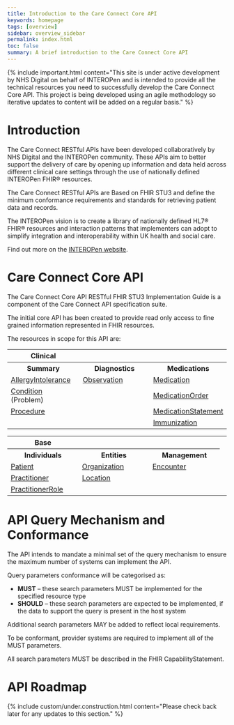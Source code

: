 ```yaml
---
title: Introduction to the Care Connect Core API
keywords: homepage
tags: [overview]
sidebar: overview_sidebar
permalink: index.html
toc: false
summary: A brief introduction to the Care Connect Core API
---
```


{% include important.html content="This site is under active development by NHS Digital on behalf of INTEROPen and is intended to provide all the technical resources you need to successfully develop the Care Connect Core API. This project is being developed using an agile methodology so iterative updates to content will be added on a regular basis." %}

# Introduction #

<!--
This is the Care Connect Get Unstructured Document RESTful FHIR STU3 ‘Read Only’ experimental API implementation guide. It is a component specification of the Care Connect API (CCAPI) suite. 
-->

The Care Connect RESTful APIs have been developed collaboratively by NHS Digital and the INTEROPen community. These APIs aim to  better support the delivery of care by opening up information and data held across different clinical care settings through the use of nationally defined INTEROPen FHIR® resources.

The Care Connect RESTful APIs are Based on FHIR STU3 and define the minimum conformance requirements and standards for retrieving patient data and records.

The INTEROPen vision is to create a library of nationally defined HL7® FHIR® resources and interaction patterns that implementers can adopt to simplify integration and interoperability within UK health and social care.

Find out more on the [INTEROPen website](http://interopen.org/).


# Care Connect Core API #

The Care Connect Core API RESTful FHIR STU3 Implementation Guide is a component of the Care Connect API specification suite. 

The initial core API has been created to provide read only access to fine grained information represented in FHIR resources.

The resources in scope for this API are:


<table style="min-width:100%;width:100%">
<tr id="clinical">
<th style="width:33%;">Clinical</th>
<th style="width:33%;">&nbsp;</th>
<th style="width:33%;">&nbsp;</th>
</tr>
<tr id="clinicald">
<th>Summary</th>
<th>Diagnostics</th>
<th>Medications</th>
</tr>
<tr>
<td><a href="api_clinical_allergyintolerance.html">AllergyIntolerance</a></td>
<td><a href="api_diagnostics_observation.html">Observation</a></td>
<td><a href="api_medication_medication.html">Medication</a></td>
</tr>
<tr>
<td><a href="api_clinical_condition.html">Condition</a> (Problem)</td>
<td>&nbsp;</td>
<td><a href="api_medication_medicationorder.html">MedicationOrder</a></td>
</tr>
<tr>
<td><a href="api_clinical_procedure.html">Procedure</a></td>
<td>&nbsp;</td>
<td><a href="api_medication_medicationstatement.html">MedicationStatement</a></td>
</tr>
<tr>
<td>&nbsp;</td>
<td>&nbsp;</td>
<td><a href="api_medication_immunization.html">Immunization</a></td>
</tr>
</table>

<table style="min-width:100%;width:100%">
<tr id="base">
<th style="width:33%;">Base</th>
<th style="width:33%;">&nbsp;</th>
<th style="width:33%;">&nbsp;</th>
</tr>
<tr id="based">
<th>Individuals</th>
<th>Entities</th>
<th>Management</th>
</tr>
<tr>
<td><a href="api_entity_patient.html">Patient</a></td>
<td><a href="api_entity_organisation.html">Organization</a></td>
<td><a href="api_management_encounter.html">Encounter</a></td><td></td>
</tr>
<tr>
<td><a href="api_entity_practitioner.html">Practitioner</a></td>
<td><a href="api_entity_location.html">Location</a></td>
<td>&nbsp;</td>
</tr>
<tr>
<td><a href="api_entity_practitioner_role.html">PractitionerRole</a></td>
<td>&nbsp;</td>
<td>&nbsp;</td>
</tr>
</table>




<!--
-	AllergyIntolerance
-	Condition
-	Encounter
-	Immunization
-	Location
-	Medication
-	MedicationRequest
-	MedicationStatement
-	Observation
-	Organization
-	Patient
-	Practitioner
-	PractitionerRole
-	Procedure
-->

# API Query Mechanism and Conformance #

The API intends to mandate a minimal set of the query mechanism to ensure the maximum number of systems can implement the API.

 Query parameters conformance will be categorised as:

- <b>MUST</b> – these search parameters MUST be implemented for the specified resource type
- <b>SHOULD</b> – these search parameters are expected to be implemented, if the data to support the query is present in the host system

Additional search parameters MAY be added to reflect local requirements.

To be conformant, provider systems are required to implement all of the MUST parameters.

All search parameters MUST be described in the FHIR CapabilityStatement.


# API Roadmap #

{% include custom/under.construction.html content="Please check back later for any updates to this section." %}


<!--

# Using this guide #

This guide has been created to support the adoption of the "your project here" profiles and FHIR resources. As such the site is structured around stakeholders including API users, developers and architects, who have an interest in implementing the "your project here"

Need to add include here....

-->
